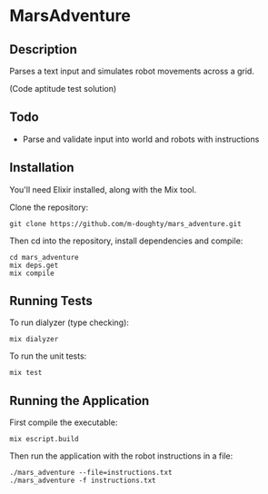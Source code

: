 # MarsAdventure

## Description

Parses a text input and simulates robot movements across a grid.

(Code aptitude test solution)

## Todo

- Parse and validate input into world and robots with instructions

## Installation

You'll need Elixir installed, along with the Mix tool.

Clone the repository:

```
git clone https://github.com/m-doughty/mars_adventure.git
```

Then cd into the repository, install dependencies and compile:

```
cd mars_adventure
mix deps.get
mix compile
```

## Running Tests

To run dialyzer (type checking):

```
mix dialyzer
```

To run the unit tests:

```
mix test
```

## Running the Application

First compile the executable:

```
mix escript.build
```

Then run the application with the robot instructions in a file:

```
./mars_adventure --file=instructions.txt
./mars_adventure -f instructions.txt
```
